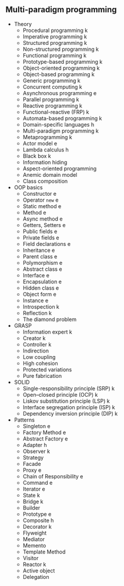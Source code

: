 ## Multi-paradigm programming

- Theory
  - Procedural programming k
  - Imperative programming k
  - Structured programming k
  - Non-structured programming k
  - Functional programming k
  - Prototype-based programming k
  - Object-oriented programming k
  - Object-based programming k
  - Generic programming k
  - Concurrent computing k
  - Asynchronous programming e
  - Parallel programming k
  - Reactive programming k
  - Functional-reactive (FRP) k
  - Automata-based programming k
  - Domain-specific languages h
  - Multi-paradigm programming k
  - Metaprogramming k
  - Actor model e
  - Lambda calculus h
  - Black box k
  - Information hiding
  - Aspect-oriented programming
  - Anemic domain model
  - Class composition
- OOP basics
  - Constructor e
  - Operator `new` e
  - Static method e
  - Method e
  - Async method e
  - Getters, Setters e
  - Public fields e
  - Private fields e
  - Field declarations e
  - Inheritance e
  - Parent class e
  - Polymorphism e
  - Abstract class e
  - Interface e
  - Encapsulation e
  - Hidden class e
  - Object form e
  - Instance e
  - Introspection k
  - Reflection k
  - The diamond problem
- GRASP
  - Information expert k
  - Creator k
  - Controller k
  - Indirection
  - Low coupling
  - High cohesion
  - Protected variations
  - Pure fabrication
- SOLID
  - Single-responsibility principle (SRP) k
  - Open–closed principle (OCP) k
  - Liskov substitution principle (LSP) k
  - Interface segregation principle (ISP) k
  - Dependency inversion principle (DIP) k
- Patterns
  - Singleton e
  - Factory Method e
  - Abstract Factory e
  - Adapter h
  - Observer k
  - Strategy
  - Facade
  - Proxy e
  - Chain of Responsibility e
  - Command e
  - Iterator e
  - State k
  - Bridge k
  - Builder
  - Prototype e
  - Composite h
  - Decorator k
  - Flyweight
  - Mediator
  - Memento
  - Template Method
  - Visitor
  - Reactor k
  - Active object
  - Delegation
